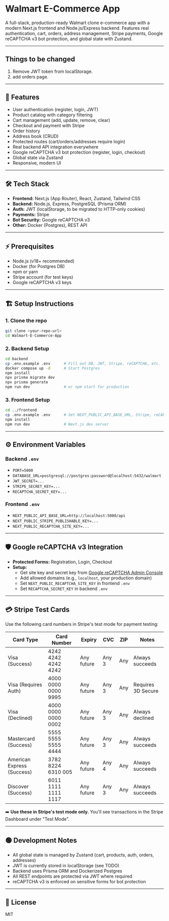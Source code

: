 # Walmart E-Commerce App

A full-stack, production-ready Walmart clone e-commerce app with a modern Next.js frontend and Node.js/Express backend. Features real authentication, cart, orders, address management, Stripe payments, Google reCAPTCHA v3 bot protection, and global state with Zustand.

---

## Things to be changed

1. Remove JWT token from localStorage.
2. add orders page.

---

## 🚀 Features

- User authentication (register, login, JWT)
- Product catalog with category filtering
- Cart management (add, update, remove, clear)
- Checkout and payment with Stripe
- Order history
- Address book (CRUD)
- Protected routes (cart/orders/addresses require login)
- Real backend API integration everywhere
- Google reCAPTCHA v3 bot protection (register, login, checkout)
- Global state via Zustand
- Responsive, modern UI

---

## 🛠️ Tech Stack

- **Frontend:** Next.js (App Router), React, Zustand, Tailwind CSS
- **Backend:** Node.js, Express, PostgreSQL (Prisma ORM)
- **Auth:** JWT (localStorage, to be migrated to HTTP-only cookies)
- **Payments:** Stripe
- **Bot Security:** Google reCAPTCHA v3
- **Other:** Docker (Postgres), REST API

---

## ⚡ Prerequisites

- Node.js (v18+ recommended)
- Docker (for Postgres DB)
- npm or yarn
- Stripe account (for test keys)
- Google reCAPTCHA v3 keys

---

## 🏗️ Setup Instructions

### 1. Clone the repo
```sh
git clone <your-repo-url>
cd Walmart-E-Commerce-App
```

### 2. Backend Setup
```sh
cd backend
cp .env.example .env      # Fill out DB, JWT, Stripe, reCAPTCHA, etc.
docker compose up -d      # Start Postgres
npm install
npx prisma migrate dev
npx prisma generate
npm run dev               # or npm start for production
```

### 3. Frontend Setup
```sh
cd ../frontend
cp .env.example .env      # Set NEXT_PUBLIC_API_BASE_URL, Stripe, reCAPTCHA, etc.
npm install
npm run dev               # Next.js dev server
```

---

## ⚙️ Environment Variables

### Backend `.env`
- `PORT=5000`
- `DATABASE_URL=postgresql://postgres:password@localhost:5432/walmart`
- `JWT_SECRET=...`
- `STRIPE_SECRET_KEY=...`
- `RECAPTCHA_SECRET_KEY=...`

### Frontend `.env`
- `NEXT_PUBLIC_API_BASE_URL=http://localhost:5000/api`
- `NEXT_PUBLIC_STRIPE_PUBLISHABLE_KEY=...`
- `NEXT_PUBLIC_RECAPTCHA_SITE_KEY=...`

---

## 🛡️ Google reCAPTCHA v3 Integration

- **Protected Forms:** Registration, Login, Checkout
- **Setup:**  
  - Get site key and secret key from [Google reCAPTCHA Admin Console](https://www.google.com/recaptcha/admin/)
  - Add allowed domains (e.g., `localhost`, your production domain)
  - Set `NEXT_PUBLIC_RECAPTCHA_SITE_KEY` in frontend `.env`
  - Set `RECAPTCHA_SECRET_KEY` in backend `.env`

---

## 💳 Stripe Test Cards

Use the following card numbers in Stripe's test mode for payment testing:

| Card Type                  | Card Number           | Expiry      | CVC    | ZIP   | Notes                   |
|----------------------------|----------------------|-------------|--------|-------|-------------------------|
| Visa (Success)             | 4242 4242 4242 4242  | Any future  | Any 3  | Any   | Always succeeds         |
| Visa (Requires Auth)       | 4000 0000 0000 9995  | Any future  | Any 3  | Any   | Requires 3D Secure     |
| Visa (Declined)            | 4000 0000 0000 0002  | Any future  | Any 3  | Any   | Always declined         |
| Mastercard (Success)       | 5555 5555 5555 4444  | Any future  | Any 3  | Any   | Always succeeds         |
| American Express (Success) | 3782 8224 6310 005   | Any future  | Any 4  | Any   | Always succeeds         |
| Discover (Success)         | 6011 1111 1111 1117  | Any future  | Any 3  | Any   | Always succeeds         |

➡️ **Use these in Stripe's test mode only.** You'll see transactions in the Stripe Dashboard under "Test Mode".

---

## 🟢 Development Notes

- All global state is managed by Zustand (cart, products, auth, orders, addresses)
- JWT is currently stored in localStorage (see TODO)
- Backend uses Prisma ORM and Dockerized Postgres
- All REST endpoints are protected via JWT where required
- reCAPTCHA v3 is enforced on sensitive forms for bot protection

---

<!--
## Dev TODO
1. Remove JWT token from localStorage.
2. Add orders page.
-->

## 📄 License
MIT